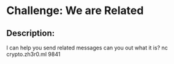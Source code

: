 # Challenge: We are Related
## Description:
I can help you send related messages can you out what it is?
nc crypto.zh3r0.ml 9841 
